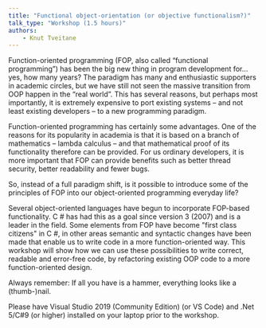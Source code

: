 ```yaml
---
title: "Functional object-orientation (or objective functionalism?)"
talk_type: "Workshop (1.5 hours)"
authors:
    - Knut Tveitane
---
```

Function-oriented programming (FOP, also called “functional programming”) has been the big new thing in program development for… yes, how many years? The paradigm has many and enthusiastic supporters in academic circles, but we have still not seen the massive transition from OOP happen in the “real world”. This has several reasons, but perhaps most importantly, it is extremely expensive to port existing systems – and not least existing developers – to a new programming paradigm.

Function-oriented programming has certainly some advantages. One of the reasons for its popularity in academia is that it is based on a branch of mathematics – lambda calculus – and that mathematical proof of its functionality therefore can be provided. For us ordinary developers, it is more important that FOP can provide benefits such as better thread security, better readability and fewer bugs.

So, instead of a full paradigm shift, is it possible to introduce some of the principles of FOP into our object-oriented programming everyday life?

Several object-oriented languages have begun to incorporate FOP-based functionality. C # has had this as a goal since version 3 (2007) and is a leader in the field. Some elements from FOP have become "first class citizens" in C #, in other areas semantic and syntactic changes have been made that enable us to write code in a more function-oriented way. This workshop will show how we can use these possibilities to write correct, readable and error-free code, by refactoring existing OOP code to a more function-oriented design.

Always remember: If all you have is a hammer, everything looks like a (thumb-)nail.

Please have Visual Studio 2019 (Community Edition) (or VS Code) and .Net 5/C#9 (or higher) installed on your laptop prior to the workshop.
